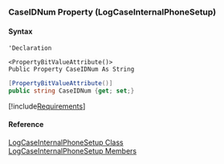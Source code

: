 ﻿### CaseIDNum Property (LogCaseInternalPhoneSetup)

#### Syntax

```vbnet
'Declaration

<PropertyBitValueAttribute()>
Public Property CaseIDNum As String
```

```csharp
[PropertyBitValueAttribute()]
public string CaseIDNum {get; set;}
```

[!include[Requirements](../partials/requirements.md)]

#### Reference

[LogCaseInternalPhoneSetup Class](FChoice.Toolkits.Clarify~FChoice.Toolkits.Clarify.Support.LogCaseInternalPhoneSetup.md)  
[LogCaseInternalPhoneSetup Members](FChoice.Toolkits.Clarify~FChoice.Toolkits.Clarify.Support.LogCaseInternalPhoneSetup_members.md)